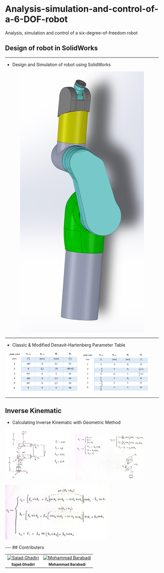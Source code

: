 # Analysis-simulation-and-control-of-a-6-DOF-robot
Analysis, simulation and control of a six-degree-of-freedom robot

## Design of robot in SolidWorks
---
- Design and Simulation of robot using SolidWorks
<p align="center">
  <img src="./Pictures/Test1.png" /> 
</p>

---
- Classic & Modified Denavit-Hartenberg Parameter Table
<p align="Left">
  <img src="./Pictures/DenavitHartenbergParameterTables.png" width="48%" height="48%" /> 
  <img src="./Pictures/ModifiedDenavitHartenbergParameterTables.png" width="45%" height="45%" /> 
</p>

---
## Inverse Kinematic
- Calculating Inverse Kinematic with Geometric Method
<p align="Left">
  <img src="./Pictures/InverseKinematic1.png" width="45%" height="45%" /> 
  <img src="./Pictures/InverseKinematic2.png" width="45%" height="45%" /> 
</p>
<p align="Left">
  <img src="./Pictures/InverseKinematic3.png" width="70%" height="70%" /> 
</p>
---
## Contributers
<table>
  <tr>
    <td align="center">
      <a href="https://github.com/Sajad-Ghadiri">
        <img src="https://avatars.githubusercontent.com/u/85509531?v=4" width="100px;" alt="Sajad Ghadiri"/><br>
        <sub>
          <b>Sajad Ghadiri</b>
        </sub>
      </a>
    </td>
    <td align="center">
      <a href="https://github.com/MBW0lf">
        <img src="https://avatars.githubusercontent.com/u/86104083?v=4" width="100px;" alt="Mohammad Barabadi"/><br>
        <sub>
          <b>Mohammad Barabadi</b>
        </sub>
      </a>
    </td>
</table>